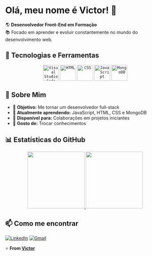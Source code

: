 # Olá, meu nome é Victor! 👋

🌎 **Desenvolvedor Front-End em Formação**  
📚 Focado em aprender e evoluir constantemente no mundo do desenvolvimento web.

## 🚀 Tecnologias e Ferramentas

<div align="center">
	<code><img width="50" src="https://raw.githubusercontent.com/marwin1991/profile-technology-icons/refs/heads/main/icons/visual_studio_code.png" alt="Visual Studio Code" title="Visual Studio Code"/></code>
	<code><img width="50" src="https://raw.githubusercontent.com/marwin1991/profile-technology-icons/refs/heads/main/icons/html.png" alt="HTML" title="HTML"/></code>
	<code><img width="50" src="https://raw.githubusercontent.com/marwin1991/profile-technology-icons/refs/heads/main/icons/css.png" alt="CSS" title="CSS"/></code>
	<code><img width="50" src="https://raw.githubusercontent.com/marwin1991/profile-technology-icons/refs/heads/main/icons/javascript.png" alt="JavaScript" title="JavaScript"/></code>
	<code><img width="50" src="https://raw.githubusercontent.com/marwin1991/profile-technology-icons/refs/heads/main/icons/mongodb.png" alt="MongoDB" title="MongoDB"/></code>
</div>

## 📌 Sobre Mim

- 🎯 **Objetivo:** Me tornar um desenvolvedor full-stack
- 🌱 **Atualmente aprendendo:** JavaScript, HTML, CSS e MongoDB
- 🤝 **Disponível para:** Colaborações em projetos iniciantes
- 💬 **Gosto de:** Trocar conhecimentos 

## 📊 Estatísticas do GitHub

<div align="center">
  <a href="https://github.com/victormfmarques">
    <img height="180em" src="https://github-readme-stats.vercel.app/api?username=victormfmarques&show_icons=true&theme=radical&include_all_commits=true&count_private=true"/>
    <img height="180em" src="https://github-readme-stats.vercel.app/api/top-langs/?username=victormfmarques&layout=compact&langs_count=7&theme=radical"/>
  </a>
</div>

## 📫 Como me encontrar

[![LinkedIn](https://img.shields.io/badge/LinkedIn-0077B5?style=for-the-badge&logo=linkedin&logoColor=white)](https://www.linkedin.com/in/victor-manoel-a7abb1341/)
[![Gmail](https://img.shields.io/badge/Gmail-D14836?style=for-the-badge&logo=gmail&logoColor=white)](mailto:v.m.f.marques40@gmail.com)

⭐️ **From [Victor](https://github.com/victormfmarques)**

<!--## Hi there 👋--!>

<!--
**victormfmarques/victormfmarques** is a ✨ _special_ ✨ repository because its `README.md` (this file) appears on your GitHub profile.

Here are some ideas to get you started:

- 🔭 I’m currently working on ...
- 🌱 I’m currently learning ...
- 👯 I’m looking to collaborate on ...
- 🤔 I’m looking for help with ...
- 💬 Ask me about ...
- 📫 How to reach me: ...
- 😄 Pronouns: ...
- ⚡ Fun fact: ...
-->
